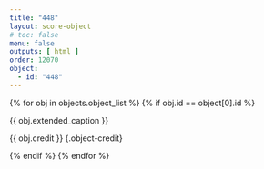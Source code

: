 ```yaml
---
title: "448"
layout: score-object
# toc: false
menu: false
outputs: [ html ]
order: 12070
object:
  - id: "448"
---
```


{% for obj in objects.object_list %}
{% if obj.id == object[0].id %}

{{ obj.extended_caption }}

{{ obj.credit }} {.object-credit}

{% endif %}
{% endfor %}
